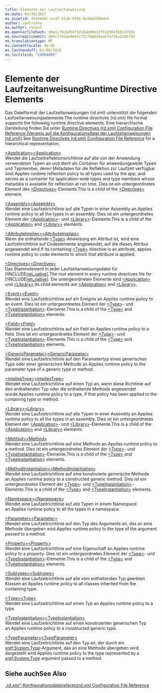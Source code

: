 ```yaml
---
title: Elemente der Laufzeitanweisung
ms.date: 03/30/2017
ms.assetid: 3fe5848c-ecd7-4136-970b-8e48d250bde6
author: rpetrusha
ms.author: ronpet
ms.openlocfilehash: dda1176c6d547421dab9663379329043b614783e
ms.sourcegitcommit: d09c77414e9e4fc72c79b04deee7a756a120674e
ms.translationtype: MT
ms.contentlocale: de-DE
ms.lasthandoff: 01/08/2019
ms.locfileid: "54084809"
---
```

# <a name="runtime-directive-elements"></a><span data-ttu-id="a291f-102">Elemente der Laufzeitanweisung</span><span class="sxs-lookup"><span data-stu-id="a291f-102">Runtime Directive Elements</span></span>
<span data-ttu-id="a291f-103">Das Dateiformat der Laufzeitanweisungen (rd.xml) unterstützt die folgenden Laufzeitanweisungselemente.</span><span class="sxs-lookup"><span data-stu-id="a291f-103">The runtime directives (rd.xml) file format supports the following runtime directive elements.</span></span> <span data-ttu-id="a291f-104">Eine hierarchische Darstellung finden Sie unter [Runtime Directives (rd.xml) Configuration File Reference (Verweis auf die Konfigurationsdatei der Laufzeitanweisungen (rd.xml))](../../../docs/framework/net-native/runtime-directives-rd-xml-configuration-file-reference.md).</span><span class="sxs-lookup"><span data-stu-id="a291f-104">See [Runtime Directives (rd.xml) Configuration File Reference](../../../docs/framework/net-native/runtime-directives-rd-xml-configuration-file-reference.md) for a hierarchical representation.</span></span>  
  
 [<span data-ttu-id="a291f-105">\<Application></span><span class="sxs-lookup"><span data-stu-id="a291f-105">\<Application></span></span>](../../../docs/framework/net-native/application-element-net-native.md)  
 <span data-ttu-id="a291f-106">Wendet die Laufzeitreflektionsrichtlinie auf alle von der Anwendung verwendeten Typen an und dient als Container für anwendungsweite Typen und Typmember, deren Metadaten für die Reflektion zur Laufzeit verfügbar sind.</span><span class="sxs-lookup"><span data-stu-id="a291f-106">Applies runtime reflection policy to all types used by the app, and serves as a container for application-wide types and type members whose metadata is available for reflection at run time.</span></span> <span data-ttu-id="a291f-107">Dies ist ein untergeordnetes Element des [\<Directives>](../../../docs/framework/net-native/directives-element-net-native.md)-Elements.</span><span class="sxs-lookup"><span data-stu-id="a291f-107">This is a child of the [\<Directives>](../../../docs/framework/net-native/directives-element-net-native.md) element.</span></span>  
  
 [<span data-ttu-id="a291f-108">\<Assembly></span><span class="sxs-lookup"><span data-stu-id="a291f-108">\<Assembly></span></span>](../../../docs/framework/net-native/assembly-element-net-native.md)  
 <span data-ttu-id="a291f-109">Wendet eine Laufzeitrichtlinie auf alle Typen in einer Assembly an.</span><span class="sxs-lookup"><span data-stu-id="a291f-109">Applies runtime policy to all the types in an assembly.</span></span> <span data-ttu-id="a291f-110">Dies ist ein untergeordnetes Element der [\<Application>](../../../docs/framework/net-native/application-element-net-native.md)- und [\<Library>](../../../docs/framework/net-native/library-element-net-native.md)-Elemente.</span><span class="sxs-lookup"><span data-stu-id="a291f-110">This is a child of the [\<Application>](../../../docs/framework/net-native/application-element-net-native.md) and [\<Library>](../../../docs/framework/net-native/library-element-net-native.md) elements.</span></span>  
  
 [<span data-ttu-id="a291f-111">\<AttributeImplies></span><span class="sxs-lookup"><span data-stu-id="a291f-111">\<AttributeImplies></span></span>](../../../docs/framework/net-native/attributeimplies-element-net-native.md)  
 <span data-ttu-id="a291f-112">Wenn die enthaltende [\<Type>](../../../docs/framework/net-native/type-element-net-native.md)-Anweisung ein Attribut ist, wird eine Laufzeitrichtlinie auf Codeelemente angewendet, auf die dieses Attribut angewendet wird.</span><span class="sxs-lookup"><span data-stu-id="a291f-112">If its containing [\<Type>](../../../docs/framework/net-native/type-element-net-native.md) directive is an attribute, applies runtime policy to code elements to which that attribute is applied.</span></span>  
  
 [<span data-ttu-id="a291f-113">\<Directives></span><span class="sxs-lookup"><span data-stu-id="a291f-113">\<Directives></span></span>](../../../docs/framework/net-native/directives-element-net-native.md)  
 <span data-ttu-id="a291f-114">Das Stammelement in jeder Laufzeitanweisungsdatei für [!INCLUDE[net_native](../../../includes/net-native-md.md)].</span><span class="sxs-lookup"><span data-stu-id="a291f-114">The root element in every runtime directives file for [!INCLUDE[net_native](../../../includes/net-native-md.md)].</span></span> <span data-ttu-id="a291f-115">Die untergeordneten Elemente sind [\<Application>](../../../docs/framework/net-native/application-element-net-native.md) und [\<Library>](../../../docs/framework/net-native/library-element-net-native.md).</span><span class="sxs-lookup"><span data-stu-id="a291f-115">Its child elements are [\<Application>](../../../docs/framework/net-native/application-element-net-native.md) and [\<Library>](../../../docs/framework/net-native/library-element-net-native.md).</span></span>  
  
 [<span data-ttu-id="a291f-116">\<Event></span><span class="sxs-lookup"><span data-stu-id="a291f-116">\<Event></span></span>](../../../docs/framework/net-native/event-element-net-native.md)  
 <span data-ttu-id="a291f-117">Wendet eine Laufzeitrichtlinie auf ein Ereignis an.</span><span class="sxs-lookup"><span data-stu-id="a291f-117">Applies runtime policy to an event.</span></span> <span data-ttu-id="a291f-118">Dies ist ein untergeordnetes Element der [\<Type>](../../../docs/framework/net-native/type-element-net-native.md)- und [\<TypeInstantiation>](../../../docs/framework/net-native/typeinstantiation-element-net-native.md)-Elemente.</span><span class="sxs-lookup"><span data-stu-id="a291f-118">This is a child of the [\<Type>](../../../docs/framework/net-native/type-element-net-native.md) and [\<TypeInstantiation>](../../../docs/framework/net-native/typeinstantiation-element-net-native.md) elements.</span></span>  
  
 [<span data-ttu-id="a291f-119">\<Field></span><span class="sxs-lookup"><span data-stu-id="a291f-119">\<Field></span></span>](../../../docs/framework/net-native/field-element-net-native.md)  
 <span data-ttu-id="a291f-120">Wendet eine Laufzeitrichtlinie auf ein Feld an.</span><span class="sxs-lookup"><span data-stu-id="a291f-120">Applies runtime policy to a field.</span></span> <span data-ttu-id="a291f-121">Dies ist ein untergeordnetes Element der [\<Type>](../../../docs/framework/net-native/type-element-net-native.md)- und [\<TypeInstantiation>](../../../docs/framework/net-native/typeinstantiation-element-net-native.md)-Elemente.</span><span class="sxs-lookup"><span data-stu-id="a291f-121">This is a child of the [\<Type>](../../../docs/framework/net-native/type-element-net-native.md) and [\<TypeInstantiation>](../../../docs/framework/net-native/typeinstantiation-element-net-native.md) elements.</span></span>  
  
 [<span data-ttu-id="a291f-122">\<GenericParameter></span><span class="sxs-lookup"><span data-stu-id="a291f-122">\<GenericParameter></span></span>](../../../docs/framework/net-native/genericparameter-element-net-native.md)  
 <span data-ttu-id="a291f-123">Wendet eine Laufzeitrichtlinie auf den Parametertyp eines generischen Typs oder einer generischen Methode an.</span><span class="sxs-lookup"><span data-stu-id="a291f-123">Applies runtime policy to the parameter type of a generic type or method.</span></span>  
  
 [<span data-ttu-id="a291f-124">\<ImpliesType></span><span class="sxs-lookup"><span data-stu-id="a291f-124">\<ImpliesType></span></span>](../../../docs/framework/net-native/impliestype-element-net-native.md)  
 <span data-ttu-id="a291f-125">Wendet eine Laufzeitrichtlinie auf einen Typ an, wenn diese Richtlinie auf den enthaltenden Typ oder die enthaltende Methode angewendet wurde.</span><span class="sxs-lookup"><span data-stu-id="a291f-125">Applies runtime policy to a type, if that policy has been applied to the containing type or method.</span></span>  
  
 [<span data-ttu-id="a291f-126">\<Library></span><span class="sxs-lookup"><span data-stu-id="a291f-126">\<Library></span></span>](../../../docs/framework/net-native/library-element-net-native.md)  
 <span data-ttu-id="a291f-127">Wendet eine Laufzeitrichtlinie auf alle Typen in einer Assembly an.</span><span class="sxs-lookup"><span data-stu-id="a291f-127">Applies runtime policy to all the types in an assembly.</span></span> <span data-ttu-id="a291f-128">Dies ist ein untergeordnetes Element der [\<Application>](../../../docs/framework/net-native/application-element-net-native.md)- und [\<Library>](../../../docs/framework/net-native/library-element-net-native.md)-Elemente.</span><span class="sxs-lookup"><span data-stu-id="a291f-128">This is a child of the [\<Application>](../../../docs/framework/net-native/application-element-net-native.md) and [\<Library>](../../../docs/framework/net-native/library-element-net-native.md) elements.</span></span>  
  
 [<span data-ttu-id="a291f-129">\<Method></span><span class="sxs-lookup"><span data-stu-id="a291f-129">\<Method></span></span>](../../../docs/framework/net-native/method-element-net-native.md)  
 <span data-ttu-id="a291f-130">Wendet eine Laufzeitrichtlinie auf eine Methode an.</span><span class="sxs-lookup"><span data-stu-id="a291f-130">Applies runtime policy to a method.</span></span> <span data-ttu-id="a291f-131">Dies ist ein untergeordnetes Element der [\<Type>](../../../docs/framework/net-native/type-element-net-native.md)- und [\<TypeInstantiation>](../../../docs/framework/net-native/typeinstantiation-element-net-native.md)-Elemente.</span><span class="sxs-lookup"><span data-stu-id="a291f-131">This is a child of the [\<Type>](../../../docs/framework/net-native/type-element-net-native.md) and [\<TypeInstantiation>](../../../docs/framework/net-native/typeinstantiation-element-net-native.md) elements.</span></span>  
  
 [<span data-ttu-id="a291f-132">\<MethodInstantiation></span><span class="sxs-lookup"><span data-stu-id="a291f-132">\<MethodInstantiation></span></span>](../../../docs/framework/net-native/methodinstantiation-element-net-native.md)  
 <span data-ttu-id="a291f-133">Wendet eine Laufzeitrichtlinie auf eine konstruierte generische Methode an.</span><span class="sxs-lookup"><span data-stu-id="a291f-133">Applies runtime policy to a constructed generic method.</span></span> <span data-ttu-id="a291f-134">Dies ist ein untergeordnetes Element der [\<Type>](../../../docs/framework/net-native/type-element-net-native.md)- und [\<TypeInstantiation>](../../../docs/framework/net-native/typeinstantiation-element-net-native.md)-Elemente.</span><span class="sxs-lookup"><span data-stu-id="a291f-134">This is a child of the [\<Type>](../../../docs/framework/net-native/type-element-net-native.md) and [\<TypeInstantiation>](../../../docs/framework/net-native/typeinstantiation-element-net-native.md) elements.</span></span>  
  
 [<span data-ttu-id="a291f-135">\<Namespace></span><span class="sxs-lookup"><span data-stu-id="a291f-135">\<Namespace></span></span>](../../../docs/framework/net-native/namespace-element-net-native.md)  
 <span data-ttu-id="a291f-136">Wendet eine Laufzeitrichtlinie auf alle Typen in einem Namespace an.</span><span class="sxs-lookup"><span data-stu-id="a291f-136">Applies runtime policy to all the types in a namespace.</span></span>  
  
 [<span data-ttu-id="a291f-137">\<Parameter></span><span class="sxs-lookup"><span data-stu-id="a291f-137">\<Parameter></span></span>](../../../docs/framework/net-native/parameter-element-net-native.md)  
 <span data-ttu-id="a291f-138">Wendet eine Laufzeitrichtlinie auf den Typ des Arguments an, das an eine Methode übergeben wird.</span><span class="sxs-lookup"><span data-stu-id="a291f-138">Applies runtime policy to the type of the argument passed to a method.</span></span>  
  
 [<span data-ttu-id="a291f-139">\<Property></span><span class="sxs-lookup"><span data-stu-id="a291f-139">\<Property></span></span>](../../../docs/framework/net-native/property-element-net-native.md)  
 <span data-ttu-id="a291f-140">Wendet eine Laufzeitrichtlinie auf eine Eigenschaft an.</span><span class="sxs-lookup"><span data-stu-id="a291f-140">Applies runtime policy to a property.</span></span> <span data-ttu-id="a291f-141">Dies ist ein untergeordnetes Element der [\<Type>](../../../docs/framework/net-native/type-element-net-native.md)- und [\<TypeInstantiation>](../../../docs/framework/net-native/typeinstantiation-element-net-native.md)-Elemente.</span><span class="sxs-lookup"><span data-stu-id="a291f-141">This is a child of the [\<Type>](../../../docs/framework/net-native/type-element-net-native.md) and [\<TypeInstantiation>](../../../docs/framework/net-native/typeinstantiation-element-net-native.md) elements.</span></span>  
  
 [<span data-ttu-id="a291f-142">\<Subtypes></span><span class="sxs-lookup"><span data-stu-id="a291f-142">\<Subtypes></span></span>](../../../docs/framework/net-native/subtypes-element-net-native.md)  
 <span data-ttu-id="a291f-143">Wendet eine Laufzeitrichtlinie auf alle vom enthaltenden Typ geerbten Klassen an.</span><span class="sxs-lookup"><span data-stu-id="a291f-143">Applies runtime policy to all classes inherited from the containing type.</span></span>  
  
 [<span data-ttu-id="a291f-144">\<Type></span><span class="sxs-lookup"><span data-stu-id="a291f-144">\<Type></span></span>](../../../docs/framework/net-native/type-element-net-native.md)  
 <span data-ttu-id="a291f-145">Wendet eine Laufzeitrichtlinie auf einen Typ an.</span><span class="sxs-lookup"><span data-stu-id="a291f-145">Applies runtime policy to a type.</span></span>  
  
 [<span data-ttu-id="a291f-146">\<TypeInstantiation></span><span class="sxs-lookup"><span data-stu-id="a291f-146">\<TypeInstantiation></span></span>](../../../docs/framework/net-native/typeinstantiation-element-net-native.md)  
 <span data-ttu-id="a291f-147">Wendet eine Laufzeitrichtlinie auf einen konstruierten generischen Typ an.</span><span class="sxs-lookup"><span data-stu-id="a291f-147">Applies runtime policy to a constructed generic type.</span></span>  
  
 [<span data-ttu-id="a291f-148">\<TypeParameter></span><span class="sxs-lookup"><span data-stu-id="a291f-148">\<TypeParameter></span></span>](../../../docs/framework/net-native/typeparameter-element-net-native.md)  
 <span data-ttu-id="a291f-149">Wendet eine Laufzeitrichtlinie auf den Typ an, der durch ein <xref:System.Type>-Argument, das an eine Methode übergeben wird, dargestellt wird.</span><span class="sxs-lookup"><span data-stu-id="a291f-149">Applies runtime policy to the type represented by a <xref:System.Type> argument passed to a method.</span></span>  
  
## <a name="see-also"></a><span data-ttu-id="a291f-150">Siehe auch</span><span class="sxs-lookup"><span data-stu-id="a291f-150">See Also</span></span>  
 [<span data-ttu-id="a291f-151">„rd.xml“-Konfigurationsdateireferenz</span><span class="sxs-lookup"><span data-stu-id="a291f-151">rd.xml Configuration File Reference</span></span>](../../../docs/framework/net-native/runtime-directives-rd-xml-configuration-file-reference.md)
